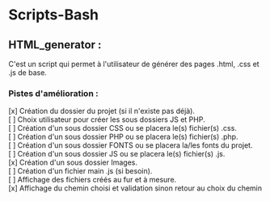 # Scripts-Bash
## HTML_generator :

C'est un script qui permet à l'utilisateur de générer des pages .html, .css et .js de base.

### Pistes d'amélioration :

[x] Création du dossier du projet (si il n'existe pas déjà).  
[ ] Choix utilisateur pour créer les sous dossiers JS et PHP.  
[ ] Création d'un sous dossier CSS ou se placera le(s) fichier(s) .css.  
[ ] Création d'un sous dossier PHP ou se placera le(s) fichier(s) .php.  
[ ] Création d'un sous dossier FONTS ou se placera la/les fonts du projet.  
[ ] Création d'un sous dossier JS ou se placera le(s) fichier(s) .js.  
[x] Création d'un sous dossier Images.   
[ ] Création d'un fichier main .js (si besoin).  
[ ] Affichage des fichiers créés au fur et à mesure.  
[x] Affichage du chemin choisi et validation sinon retour au choix du chemin
